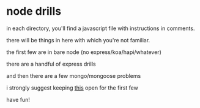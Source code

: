 # node drills

in each directory, you'll find a javascript file with instructions in comments.

there will be things in here with which you're not familiar.

the first few are in bare node (no express/koa/hapi/whatever)

there are a handful of express drills

and then there are a few mongo/mongoose problems

i strongly suggest keeping [this](https://nodejs.org/api/) open for the first few

have fun!
